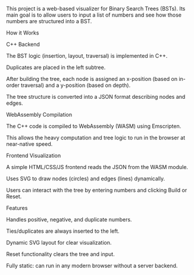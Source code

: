 This project is a web-based visualizer for Binary Search Trees (BSTs). Its main goal is to allow users to input a list of numbers and see how those numbers are structured into a BST.

How it Works

C++ Backend

The BST logic (insertion, layout, traversal) is implemented in C++.

Duplicates are placed in the left subtree.

After building the tree, each node is assigned an x-position (based on in-order traversal) and a y-position (based on depth).

The tree structure is converted into a JSON format describing nodes and edges.

WebAssembly Compilation

The C++ code is compiled to WebAssembly (WASM) using Emscripten.

This allows the heavy computation and tree logic to run in the browser at near-native speed.

Frontend Visualization

A simple HTML/CSS/JS frontend reads the JSON from the WASM module.

Uses SVG to draw nodes (circles) and edges (lines) dynamically.

Users can interact with the tree by entering numbers and clicking Build or Reset.

Features

Handles positive, negative, and duplicate numbers.

Ties/duplicates are always inserted to the left.

Dynamic SVG layout for clear visualization.

Reset functionality clears the tree and input.

Fully static: can run in any modern browser without a server backend.